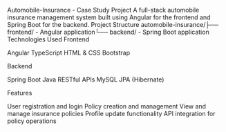 Automobile-Insurance - Case Study Project
A full-stack automobile insurance management system built using Angular for the frontend and Spring Boot for the backend.
Project Structure
automobile-insurance/├── frontend/   - Angular application└── backend/    - Spring Boot application
Technologies Used
Frontend

Angular
TypeScript
HTML & CSS
Bootstrap 

Backend

Spring Boot
Java
RESTful APIs
MySQL
JPA (Hibernate)

Features

User registration and login 
Policy creation and management
View and manage insurance policies
Profile update functionality
API integration for policy operations 

